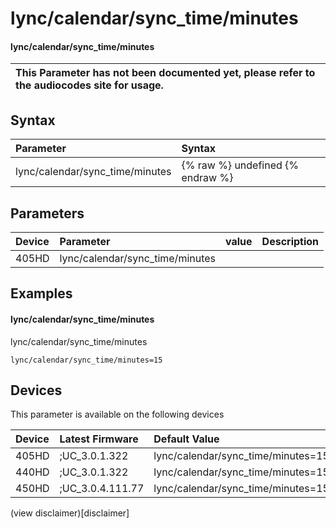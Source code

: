 ﻿---
description: lync/calendar/sync_time/minutes
search:
    keywords: ['lync','calendar','sync_time','minutes']
---

# lync/calendar/sync_time/minutes

#### lync/calendar/sync_time/minutes


| This Parameter has not been documented yet, please refer to the audiocodes site for usage.  |
| :--- |

## Syntax
| Parameter | Syntax |
| :--- | :--- |
|lync/calendar/sync_time/minutes | {% raw %} undefined {% endraw %} |

## Parameters
|Device|Parameter|value|Description|
|:---|:---|:---|:---|
| 405HD | lync/calendar/sync_time/minutes |  |  |

## Examples
#### lync/calendar/sync_time/minutes

lync/calendar/sync_time/minutes

```
lync/calendar/sync_time/minutes=15
```

## Devices
This parameter is available on the following devices

| Device | Latest Firmware | Default Value |
|:---|:---|:---|
| 405HD | ;UC_3.0.1.322 | lync/calendar/sync_time/minutes=15 
| 440HD | ;UC_3.0.1.322 | lync/calendar/sync_time/minutes=15 
| 450HD | ;UC_3.0.4.111.77 | lync/calendar/sync_time/minutes=15 

(view disclaimer)[disclaimer]
